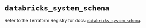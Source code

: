 # `databricks_system_schema`

Refer to the Terraform Registry for docs: [`databricks_system_schema`](https://registry.terraform.io/providers/databricks/databricks/1.43.0/docs/resources/system_schema).

